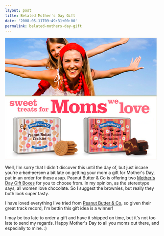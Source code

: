 ```yaml
---
layout: post
title: Belated Mother's Day Gift
date: '2008-05-11T09:49:31+00:00'
permalink: belated-mothers-day-gift
---
```

<a href="http://www.ilovepeanutbutter.com/%5Citems_2.html"><img src='images/uploads/2008/05/moms1.jpg' alt='Mother’s Day Chocolate Peanut Butter Gift' /></a>

Well, I'm sorry that I didn't discover this until the day of, but just incase you're <del datetime="2008-05-11T13:18:16+00:00">a bad person</del> a bit late on getting your mom a gift for Mother's Day, put in an order for these asap. Peanut Butter & Co is offering two <a href="http://www.ilovepeanutbutter.com/%5Citems_2.html">Mother's Day Gift Boxes</a> for you to choose from. In my opinion, as the stereotype says, all women love chocolate. So I suggest the brownies, but really they both look super tasty.

I have loved everything I've tried from <a href="http://www.ilovepeanutbutter.com/">Peanut Butter & Co</a>, so given their great track record, I'm bettin this gift idea is a winner!

I may be too late to order a gift and have it shipped on time, but it's not too late to send my regards. Happy Mother's Day to all you moms out there, and especially to mine. :)
